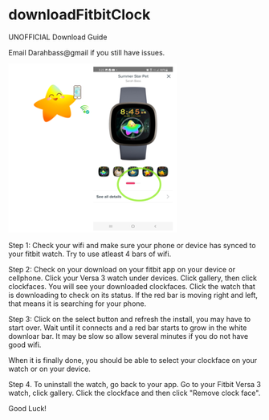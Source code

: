 # downloadFitbitClock

UNOFFICIAL Download Guide 

Email Darahbass@gmail if you still have issues. 


![alt text](https://github.com/SarahBass/downloadFitbitClock/blob/main/Untitled_11%205.png)


Step 1: Check your wifi and make sure your phone or device has synced to your fitbit watch.
Try to use atleast 4 bars of wifi. 


Step 2: Check on your download on your fitbit app on your device or cellphone. Click your Versa 3 watch under devices. Click gallery, then click clockfaces. You will see your downloaded clockfaces.
Click the watch that is downloading to check on its status. If the red bar is moving right and left, that means it is searching for your phone.


Step 3: Click on the select button and refresh the install, you may have to start over. 
Wait until it connects and a red bar starts to grow in the white downloar bar. It may be slow so 
allow several minutes if you do not have good wifi. 


When it is finally done, you should be able to select your clockface on your watch or on your device. 


Step 4. To uninstall the watch, go back to your app. Go to your Fitbit Versa 3 watch, click gallery. Click the clockface and then click "Remove clock face".


Good Luck!
